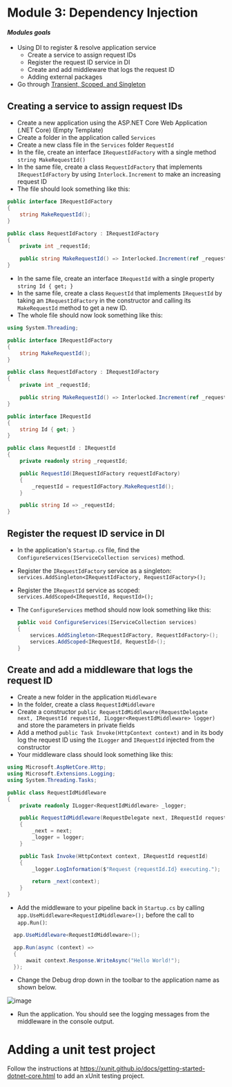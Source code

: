 # Module 3: Dependency Injection 

#### *Modules goals*

- Using DI to register & resolve application service 
	- Create a service to assign request IDs
	- Register the request ID service in DI 
	- Create and add middleware that logs the request ID 
	- Adding external packages
-  Go through [Transient, Scoped, and Singleton](https://docs.asp.net/en/latest/fundamentals/dependency-injection.html)

## Creating a service to assign request IDs

- Create a new application using the ASP.NET Core Web Application (.NET Core) (Empty Template)
-  Create a folder in the application called `Services`
-  Create a new class file in the `Services` folder `RequestId`
-  In the file, create an interface `IRequestIdFactory` with a single method `string MakeRequestId()`
-  In the same file, create a class `RequestIdFactory` that implements `IRequestIdFactory` by using `Interlock.Increment` to make an increasing request ID
-  The file should look something like this:

  ``` C#
  public interface IRequestIdFactory
  {
      string MakeRequestId();
  }

  public class RequestIdFactory : IRequestIdFactory
  {
      private int _requestId;

      public string MakeRequestId() => Interlocked.Increment(ref _requestId).ToString();
  }
  ```

-  In the same file, create an interface `IRequestId` with a single property `string Id { get; }`
-  In the same file, create a class `RequestId` that implements `IRequestId` by taking an `IRequestIdFactory` in the constructor and calling its `MakeRequestId` method to get a new ID.
-  The whole file should now look something like this:

  ``` C#
  using System.Threading;

  public interface IRequestIdFactory
  {
      string MakeRequestId();
  }
  
  public class RequestIdFactory : IRequestIdFactory
  {
      private int _requestId;
  
      public string MakeRequestId() => Interlocked.Increment(ref _requestId).ToString();
  }
  
  public interface IRequestId
  {
      string Id { get; }
  }
  
  public class RequestId : IRequestId
  {
      private readonly string _requestId;
  
      public RequestId(IRequestIdFactory requestIdFactory)
      {
          _requestId = requestIdFactory.MakeRequestId();
      }
  
      public string Id => _requestId;
  }
  ```

## Register the request ID service in DI
- In the application's `Startup.cs` file, find the `ConfigureServices(IServiceCollection services)` method.
- Register the `IRequestIdFactory` service as a singleton: `services.AddSingleton<IRequestIdFactory, RequestIdFactory>();`
- Register the `IRequestId` service as scoped: `services.AddScoped<IRequestId, RequestId>();`
- The `ConfigureServices` method should now look something like this:

  ``` C#
  public void ConfigureServices(IServiceCollection services)
  {
      services.AddSingleton<IRequestIdFactory, RequestIdFactory>();
      services.AddScoped<IRequestId, RequestId>();
  }
  ```

## Create and add a middleware that logs the request ID
-  Create a new folder in the application `Middleware`
-  In the folder, create a class `RequestIdMiddleware`
-  Create a constructor `public RequestIdMiddleware(RequestDelegate next, IRequestId requestId, ILogger<RequestIdMiddleware> logger)` and store the parameters in private fields
-  Add a method `public Task Invoke(HttpContext context)` and in its body log the request ID using the `ILogger` and `IRequestId` injected from the constructor
-  Your middleware class should look something like this:

  ``` C#
  using Microsoft.AspNetCore.Http;
  using Microsoft.Extensions.Logging;
  using System.Threading.Tasks;

  public class RequestIdMiddleware
  {
      private readonly ILogger<RequestIdMiddleware> _logger;
  
      public RequestIdMiddleware(RequestDelegate next, IRequestId requestId, ILogger<RequestIdMiddleware> logger)
      {
          _next = next;
          _logger = logger;
      }
  
      public Task Invoke(HttpContext context, IRequestId requestId)
      {
          _logger.LogInformation($"Request {requestId.Id} executing.");
  
          return _next(context);
      }
  }
  ```

-  Add the middleware to your pipeline back in `Startup.cs` by calling `app.UseMiddleware<RequestIdMiddleware>();` before the call to `app.Run()`:

  ``` C#
    app.UseMiddleware<RequestIdMiddleware>();

    app.Run(async (context) =>
    {
        await context.Response.WriteAsync("Hello World!");
    });  
  ```

-  Change the Debug drop down in the toolbar to the application name as shown below.
  
  ![image](https://github.com/LadyNaggaga/ASP.NETCoreMVA/blob/master/Images/run-with-kestrel.png)

- Run the application. You should see the logging messages from the middleware in the console output.

# Adding a unit test project

Follow the instructions at https://xunit.github.io/docs/getting-started-dotnet-core.html to add an xUnit testing project.
